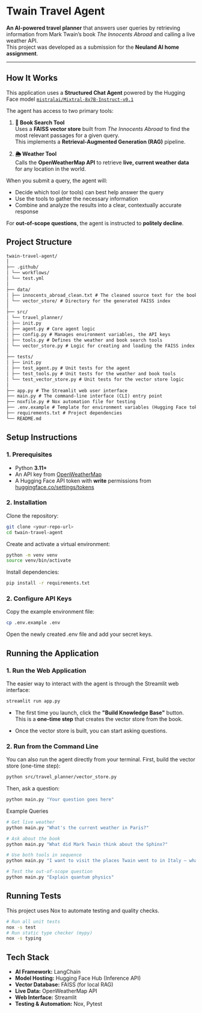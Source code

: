 #  Twain Travel Agent
**An AI-powered travel planner** that answers user queries by retrieving information from Mark Twain’s book *The Innocents Abroad* and calling a live weather API.  
This project was developed as a submission for the **Neuland AI home assignment**.

---
##  How It Works
This application uses a **Structured Chat Agent** powered by the Hugging Face model [`mistralai/Mixtral-8x7B-Instruct-v0.1`](https://huggingface.co/mistralai/Mixtral-8x7B-Instruct-v0.1)

The agent has access to two primary tools:

1. **📖 Book Search Tool**  
   Uses a **FAISS vector store** built from *The Innocents Abroad* to find the most relevant passages for a given query.  
   This implements a **Retrieval-Augmented Generation (RAG)** pipeline.

2. **🌦️ Weather Tool**  
   Calls the **OpenWeatherMap API** to retrieve **live, current weather data** for any location in the world.

When you submit a query, the agent will:

- Decide which tool (or tools) can best help answer the query
- Use the tools to gather the necessary information
- Combine and analyze the results into a clear, contextually accurate response  

For **out-of-scope questions**, the agent is instructed to **politely decline**.

## Project Structure
```markdown
twain-travel-agent/
│
├── .github/
│ └── workflows/
│ └── test.yml 
│
├── data/
│ ├── innocents_abroad_clean.txt # The cleaned source text for the book, 
│ └── vector_store/ # Directory for the generated FAISS index
│
├── src/
│ └── travel_planner/
│ ├── init.py
│ ├── agent.py # Core agent logic 
│ ├── config.py # Manages environment variables, the API keys
│ ├── tools.py # Defines the weather and book search tools
│ └── vector_store.py # Logic for creating and loading the FAISS index
│
├── tests/
│ ├── init.py
│ ├── test_agent.py # Unit tests for the agent 
│ ├── test_tools.py # Unit tests for the weather and book tools
│ └── test_vector_store.py # Unit tests for the vector store logic
│
├── app.py # The Streamlit web user interface
├── main.py # The command-line interface (CLI) entry point
├── noxfile.py # Nox automation file for testing 
├── .env.example # Template for environment variables (Hugging Face token and open weather map API key)
├── requirements.txt # Project dependencies
└── README.md 
```
## Setup Instructions

### 1. Prerequisites
- Python **3.11+**
- An API key from [OpenWeatherMap](https://openweathermap.org/api)
- A Hugging Face API token with **write** permissions from [huggingface.co/settings/tokens](https://huggingface.co/settings/tokens)

### 2. Installation
Clone the repository:
```bash
git clone <your-repo-url>
cd twain-travel-agent
```

Create and activate a virtual environment:
```bash
python -m venv venv
source venv/bin/activate 
```
Install dependencies:
```bash
pip install -r requirements.txt
```
### 2. Configure API Keys

Copy the example environment file:
```bash
cp .env.example .env
```
Open the newly created .env file and add your secret keys.

## Running the Application
### 1. Run the Web Application
The easier way to interact with the agent is through the Streamlit web interface:
```bash
streamlit run app.py
```
- The first time you launch, click the **"Build Knowledge Base"** button.  
  This is a **one-time step** that creates the vector store from the book.

- Once the vector store is built, you can start asking questions.

### 2. Run from the Command Line
You can also run the agent directly from your terminal.
First, build the vector store (one-time step):
```bash
python src/travel_planner/vector_store.py
```
Then, ask a question:
```bash
python main.py "Your question goes here"
```

Example Queries
```bash
# Get live weather
python main.py "What's the current weather in Paris?"

# Ask about the book
python main.py "What did Mark Twain think about the Sphinx?"

# Use both tools in sequence
python main.py "I want to visit the places Twain went to in Italy — what's the weather like there now?"

# Test the out-of-scope question
python main.py "Explain quantum physics"
```

## Running Tests
This project uses Nox to automate testing and quality checks.
```bash
# Run all unit tests
nox -s test
# Run static type checker (mypy)
nox -s typing
```

## Tech Stack
- **AI Framework:** LangChain
- **Model Hosting:** Hugging Face Hub (Inference API)
- **Vector Database:** FAISS (for local RAG)
- **Live Data:** OpenWeatherMap API
- **Web Interface:** Streamlit
- **Testing & Automation:** Nox, Pytest
